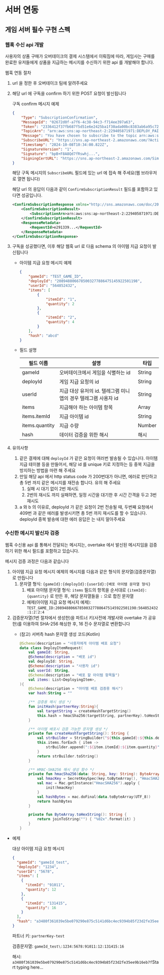 # 서버 연동

## 게임 서버 필수 구현 스펙

### 웹훅 수신 api 개발

사용자의 상품 구매가 오버테이크의 결제 시스템에서 이뤄짐에 따라, 게임사는 구매를 완료한 유저들에게 상품을 지급하는 메시지를 수신하기 위한 api 를 개발해야 합니다.

웹훅 연동 절차

1. url 을 정한 후 오버테이크 팀에 알려주세요
2. 해당 url 에 구독을 confirm 하기 위한 POST 요청이 발신됩니다

   구독 confirm 메시지 예제

    ```json
    {
        "Type": "SubscriptionConfirmation",
        "MessageId": "02672d0f-a7f6-4c38-94c3-f714ee397a63",
        "Token": "2336412f37fb687f5d51e6e2425ba1f30ada00bc8383ab6a95c7232...",
        "TopicArn": "arn:aws:sns:ap-northeast-2:229405871971:DEPLOY_PAID_ITEM",
        "Message": "You have chosen to subscribe to the topic arn:aws:sns:ap-northeast-2:229405871971:DEPLOY_PAID_ITEM.\nTo confirm the subscription, visit the SubscribeURL included in this message.",
        "SubscribeURL": "https://sns.ap-northeast-2.amazonaws.com/?Action=ConfirmSubscription&TopicArn=arn:aws:sns:ap-northeast-2:229405871971:DEPLOY_PAID_ITEM&Token=2336412f37fb687f5d51e6e2425ba1f30...",
        "Timestamp": "2024-10-08T10:34:00.822Z",
        "SignatureVersion": "1",
        "Signature": "bpB+F8A8Qd7fRswhj...",
        "SigningCertURL": "https://sns.ap-northeast-2.amazonaws.com/SimpleNotificationService-60eadc530605d6....pem"
    }
    ```

   해당 구독 메시지의 `SubscribeURL` 필드에 있는 url 에 접속 해 주세요(웹 브라우저로 열면 됩니다)

   해당 url 의 응답이 다음과 같이 `ConfirmSubscriptionResult` 필드를 포함하고 있다면 성공입니다.

    ```xml
    <ConfirmSubscriptionResponse xmlns="http://sns.amazonaws.com/doc/2010-03-31/">
        <ConfirmSubscriptionResult>
            <SubscriptionArn>arn:aws:sns:ap-northeast-2:229405871971:DEPLOY_PAID_ITEM:f4aef47...</SubscriptionArn>
        </ConfirmSubscriptionResult>
        <ResponseMetadata>
            <RequestId>e291339...</RequestId>
        </ResponseMetadata>
    </ConfirmSubscriptionResponse>
    ```

3. 구독을 성공했다면, 이후 해당 웹훅 url 로 다음 schema 의 아이템 지급 요청이 발신됩니다
    - 아이템 지급 요청 메시지 예제

        ```json
        {
            "gameId": "TEST_GAME_ID",
            "deployId": "2089488066785003277886475145922501198",
            "userId": "564852432",
            "items": [
                {
                    "itemId": "1",
                    "quantity": 2
                },
                {
                    "itemId": "2",
                    "quantity": 4
                }
            ],
            "hash": "abcd"
        }
        ```

    - 필드 설명


        | 필드 이름 | 설명 | 타입 |
        | --- | --- | --- |
        | gameId | 오버테이크에서 게임을 식별하는 id | String |
        | deployId | 게임 지급 요청의 id | String |
        | userId | 지급 대상 유저의 id. 텔레그램 미니앱의 경우 텔레그램 사용자 id | String |
        | items | 지급해야 하는 아이템 항목 | Array |
        | items.itemId | 지급 아이템 id | String |
        | items.quantity | 지급 수량 | Number |
        | hash | 데이터 검증을 위한 해시 | 해시 |
4. 유의사항
    1. 같은 결제에 대해 `deployId` 가 같은 요청이 여러번 발송될 수 있습니다. 아이템 지급 테이블 등을 만들어서, 해당 id 를 unique 키로 지정하는 등 중복 지급을 방지하는 방법을 마련 해 주세요
    2. 만일 해당 api 에서 http status code 가 200번대가 아니면, 에러로 판단하고 총 5번 까지 같은 메시지를 재전송 합니다. 유의 해 주세요
        1. 실패 시 대기 없이 2번 재시도
        2. 2번의 재시도 까지 실패하면, 일정 시간을 대기한 후 시간 간격을 두고 3번 재시도
    3. a 와 b 의 이유로, deployId 가 같은 요청이 2번 전송될 때, 두번째 요청에서 409번 과 같은 에러를 발생시키면 총 5번 까지 재시도를 할 수 있습니다. deployId 중복 발송에 대한 에러 응답은 는 내지 말아주세요

### 수신한 메시지 발신자 검증

웹훅 수신용 api 를 통해서 전달되는 메시지는, overtake 에서 발신된 메시지임을 검증하기 위한 해시 필드를 포함하고 있습니다.

메시지 검증 과정은 다음과 같습니다

1. 아이템 지급 요청 메시지 예제의 메시지를 다음과 같은 형식의 문자열(검증문자열)로 만듭니다
    1. 문자열 형식: `{gameId}:{deployId}:{userId}:{배포 아이템 문자열 형식}`
        1. 배포 아이템 문자열 형식: `items` 필드의 항목을 순서대로 `{itemId}:{quantity}` 로 만든 후, 해당 문자열들을 `:` 으로 합친 문자열
        2. 예제(아이템 지급 요청 메시지 예제): `TEST_GAME_ID:2089488066785003277886475145922501198:564852432:1:2:2:4`
2. 검증문자열(1번 절차에서 생성한)을 파트너 키(사전에 개발사와 overtake 가 공유한)를 이용하여 SHA-256 해싱한 후, 16 진수 문자열로 변환합니다
    - (참고) 서버측 hash 문자열 생성 코드(Kotlin)

        ```kotlin
        @Schema(description = "사용자에게 아이템 배포 요청")
        data class DeployItemRequest(
            val gameId: String,
            @Schema(description = "배포 id")
            val deployId: String,
            @Schema(description = "사용자 id")
            val userId: String,
            @Schema(description = "배포 할 아이템 항목들")
            val items: List<DeployingItem>,
        ){
            @Schema(description = "아이템 배포 검증용 해시")
            var hash:String = ""
        
            /** 검증용 해시 생성 */
            fun initHash(partnerKey:String){
                val targetString = createHashTargetString()
                this.hash = hmacSha256(targetString, partnerKey).toHexString()
            }
        
            /** 아이템 배포시 검증 가능한 문자열 생성 */
            private fun createHashTargetString(): String {
                val strBuilder = StringBuilder("${this.gameId}:${this.deployId}:${this.userId}")
                this.items.forEach { item ->
                    strBuilder.append(":${item.itemId}:${item.quantity}")
                }
                return strBuilder.toString()
            }
        
            /** HMAC-SHA256 해시 생성 함수 */
            private fun hmacSha256(data: String, key: String): ByteArray {
                val hmacKey = SecretKeySpec(key.toByteArray(), "HmacSHA256")
                val mac = Mac.getInstance("HmacSHA256").apply {
                    init(hmacKey)
                }
                val hashBytes = mac.doFinal(data.toByteArray(UTF_8))
                return hashBytes
            }
        
            private fun ByteArray.toHexString(): String {
                return joinToString("") { "%02x".format(it) }
            }
        }
        ```

- 예제

  대상 아이템 지급 요청 메시지

    ```json
    {
      "gameId": "gameId_test",
      "deployId": "1234",
      "userId": "5678",
      "items": [
        {
          "itemId": "91011",
          "quantity": 12
        },
        {
          "itemId": "131415",
          "quantity": 16
        }
      ],
      "hash": "a3480f361039e5be079290e875c5141d6bc4ec9394b85f23d2fe35ee9b16eb7f"
    }
    ```

  파트너 키: `partnerKey-test`

  검증문자열: `gameId_test\:1234:5678:91011:12:131415:16`

  해시: `a3480f361039e5be079290e875c5141d6bc4ec9394b85f23d2fe35ee9b16eb7f`Start typing here...